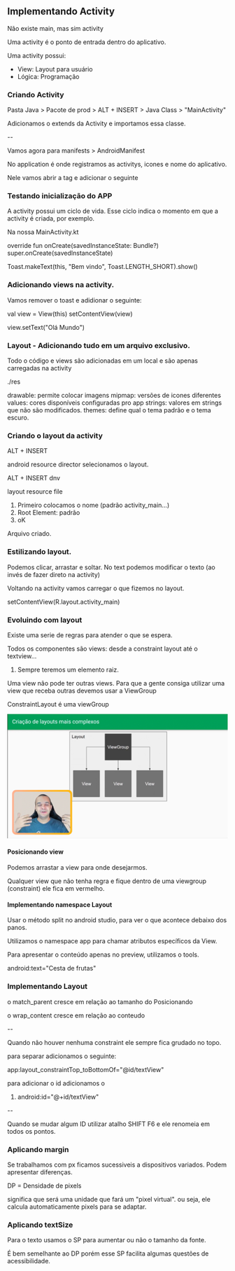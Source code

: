 ## Implementando Activity

Não existe main, mas sim activity

Uma activity é o ponto de entrada dentro do aplicativo.

Uma activity possui:
 
- View: Layout para usuário
- Lógica: Programação

### Criando Activity

Pasta Java > Pacote de prod > ALT + INSERT > Java Class > "MainActivity"

Adicionamos o extends da Activity e importamos essa classe.

--

Vamos agora para manifests > AndroidManifest

No application é onde registramos as activitys, icones e nome do aplicativo.

Nele vamos abrir a tag e adicionar o seguinte

<activity android:name=".MainActivity">
    <intent-filter>
        <action android:name"android.intent.action.MAIN"
        <category android:name="android.intent.category.LAUNCHER"
    <intent-filter>
</activity>

### Testando inicialização do APP

A activity possui um ciclo de vida. Esse ciclo indica o momento em que a activity é criada, por exemplo.

Na nossa MainActivity.kt

override fun onCreate(savedInstanceState: Bundle?)
super.onCreate(savedInstanceState) 

Toast.makeText(this, "Bem vindo", Toast.LENGTH_SHORT).show()

### Adicionando views na activity.

Vamos remover o toast e adidionar o seguinte:

val view = View(this) <!-- aqui ele pede um argumento necessário. -->
setContentView(view)

<!-- Para comportamentos mais específcios, por exemplo. adicionar texto

usamos a TextView. -->

view.setText("Olá Mundo")

### Layout - Adicionando tudo em um arquivo exclusivo.

Todo o código e views são adicionadas em um local e são apenas carregadas na activity

./res

drawable: permite colocar imagens
mipmap: versões de icones diferentes
values: cores disponíveis configuradas pro app
strings: valores em strings que não são modificados.
themes: define qual o tema padrão e o tema escuro.

### Criando o layout da activity

ALT + INSERT

android resource director
selecionamos o layout.

ALT + INSERT dnv

layout resource file

1. Primeiro colocamos o nome (padrão activity_main...)
2. Root Element: padrão
3. oK

Arquivo criado.

### Estilizando layout.

Podemos clicar, arrastar e soltar.
No text podemos modificar o texto (ao invés de fazer direto na activity)

Voltando na activity vamos carregar o que fizemos no layout.

setContentView(R.layout.activity_main) <!-- Carregando o layout -->
<!-- Podemos apagar o texto adicionado anteriormente. -->

### Evoluindo com layout

Existe uma serie de regras para atender o que se espera.

Todos os componentes são views: desde a constraint layout até o textview...

1. Sempre teremos um elemento raiz.

Uma view não pode ter outras views.
Para que a gente consiga utilizar uma view que receba outras devemos usar a ViewGroup

ConstraintLayout é uma viewGroup

![alt text](image-1.png)

<!-- Constraint layout -->

#### Posicionando view

Podemos arrastar a view para onde desejarmos.

Qualquer view que não tenha regra e fique dentro de uma viewgroup (constraint) ele fica em vermelho.

#### Implementando namespace Layout

Usar o método split no android studio, para ver o que acontece debaixo dos panos.

Utilizamos o namespace app para chamar atributos específicos da View.

Para apresentar o conteúdo apenas no preview, utilizamos o tools.

android:text="Cesta de frutas"

### Implementando Layout

o match_parent cresce em relação ao tamanho do Posicionando

o wrap_content cresce em relação ao conteudo

--

Quando não houver nenhuma constraint ele sempre fica grudado no topo.

para separar adicionamos o seguinte:

app:layout_constraintTop_toBottomOf="@id/textView"

para adicionar o id adicionamos o 

1. android:id="@+id/textView"

--

Quando se mudar algum ID utilizar atalho SHIFT F6 e ele renomeia em todos os pontos.

### Aplicando margin

Se trabalhamos com px ficamos sucessiveis a dispositivos variados. Podem apresentar diferenças.

DP = Densidade de pixels

significa que será uma unidade que fará um "pixel virtual". ou seja, ele calcula automaticamente pixels para se adaptar.

### Aplicando textSize

Para o texto usamos o SP para aumentar ou não o tamanho da fonte.

É bem semelhante ao DP porém esse SP facilita algumas questões de acessibilidade.